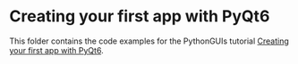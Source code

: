 # Creating your first app with PyQt6

This folder contains the code examples for the PythonGUIs tutorial [Creating your first app with PyQt6](https://www.pythonguis.com/tutorials/pyqt6-creating-your-first-window/).
